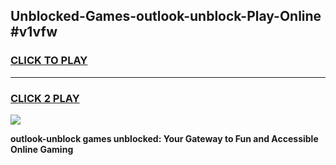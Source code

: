 
## Unblocked-Games-outlook-unblock-Play-Online #v1vfw
<h3>
<a href="https://news.freeplayer.one?title=outlook-unblock&ref=3">CLICK TO PLAY</a></h3>
<hr>

<h3>
<a href="https://news.freeplayer.one?title=outlook-unblock&ref=3">CLICK 2 PLAY</a>
  
</h3>

<a href="https://news.freeplayer.one?title=outlook-unblock&ref=3"><img src="https://clearcache.store/games.png"></a>


**outlook-unblock games unblocked: Your Gateway to Fun and Accessible Online Gaming**
